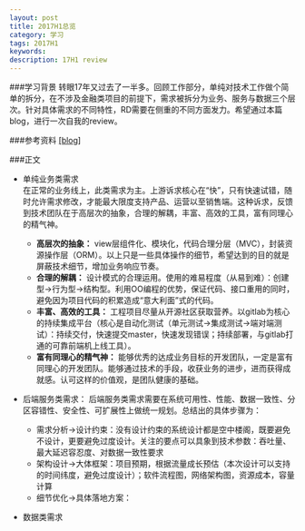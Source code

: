 ```yaml
---
layout: post
title: 2017H1总览
category: 学习
tags: 2017H1
keywords: 
description: 17H1 review
---
```


###学习背景
转眼17年又过去了一半多。回顾工作部分，单纯对技术工作做个简单的拆分，在不涉及金融类项目的前提下，需求被拆分为业务、服务与数据三个层次。针对具体需求的不同特性，RD需要在侧重的不同方面发力。希望通过本篇blog，进行一次自我的review。


###参考资料
[[blog]]()

###正文
- 单纯业务类需求  
  在正常的业务线上，此类需求为主。上游诉求核心在“快”，只有快速试错，随时允许需求修改，才能最大限度支持产品、运营以至销售端。这种诉求，反馈到技术团队在于高层次的抽象，合理的解耦，丰富、高效的工具，富有同理心的精气神。
  - **高层次的抽象：** view层组件化、模块化，代码合理分层（MVC），封装资源操作层（ORM）。以上只是一些具体操作的细节，希望达到的目的就是屏蔽技术细节，增加业务响应节奏。
  - **合理的解耦：** 设计模式的合理运用。使用的难易程度（从易到难）：创建型->行为型->结构型。利用OO编程的优势，保证代码、接口重用的同时，避免因为项目代码的积累造成“意大利面”式的代码。
  - **丰富、高效的工具：** 工程项目尽量从开源社区获取营养。以gitlab为核心的持续集成平台（核心是自动化测试（单元测试->集成测试->端对端测试）：持续交付，快速提交master，快速发现错误；持续部署，与gitlab打通的可靠前端机上线工具）。
  - **富有同理心的精气神：** 能够优秀的达成业务目标的开发团队，一定是富有同理心的开发团队。能够通过技术的手段，收获业务的进步，进而获得成就感。认可这样的价值观，是团队健康的基础。

- 后端服务类需求：
  后端服务类需求需要在系统可用性、性能、数据一致性、分区容错性、安全性、可扩展性上做统一规划。总结出的具体步骤为：
  	- 需求分析->设计约束：没有设计约束的系统设计都是空中楼阁，既要避免不设计，更要避免过度设计。关注的要点可以具象到技术参数：吞吐量、最大延迟容忍度、对数据一致性要求
  	- 架构设计->大体框架：项目预期，根据流量成长预估（本次设计可以支持的时间纬度，避免过度设计）；软件流程图，网络架构图，资源成本，容量计算
  	- 细节优化->具体落地方案：

- 数据类需求
